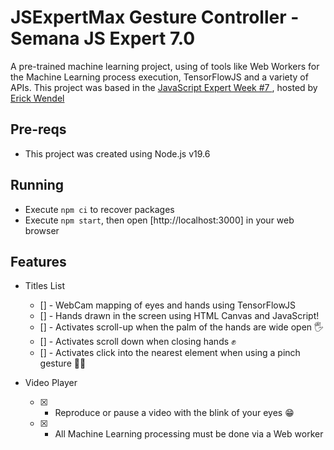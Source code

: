# JSExpertMax Gesture Controller - Semana JS Expert 7.0

A pre-trained machine learning project, using of tools like Web Workers for the Machine Learning process execution, TensorFlowJS and a variety of APIs. This project was based in the <a href="https://github.com/ErickWendel/semana-javascript-expert07"> JavaScript Expert Week #7 </a>, hosted by <a href="https://github.com/ErickWendel"> Erick Wendel </a>


## Pre-reqs

- This project was created using Node.js v19.6

## Running

- Execute `npm ci` to recover packages
- Execute `npm start`, then open [http://localhost:3000] in your web browser

## Features
- Titles List
  - [] - WebCam mapping of eyes and hands using TensorFlowJS
  - [] - Hands drawn in the screen using HTML Canvas and JavaScript!
  - [] - Activates scroll-up when the palm of the hands are wide open 🖐
  - [] - Activates scroll down when closing hands ✊
  - [] - Activates click into the nearest element when using a pinch gesture 🤏🏻

- Video Player
  - [x] - Reproduce or pause a video with the blink of your eyes 😁
  - [x] - All Machine Learning processing must be done via a Web worker
